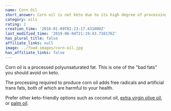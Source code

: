 ```yaml
---
name: Corn Oil
short_answer: Corn oil is not keto due to its high degree of processing.
category: oils
rating: 2
creation_time: '2018-01-09T02:23:17.431000Z'
last_modified_time: '2019-06-04T21:19:43.710176Z'
has_plural_title: false
affiliate_links: null
image: ../food-images/corn-oil.jpg
has_affiliate_links: false
---
```


Corn oil is a processed polyunsaturated fat. This is one of the "bad fats" you should avoid on keto.

The processing required to produce corn oil adds free radicals and artificial trans fats, both of which are harmful to your health.

Prefer other keto-friendly options such as coconut oil, [extra virgin olive oil](/olive-oil), or [palm oil](/palm-oil).
